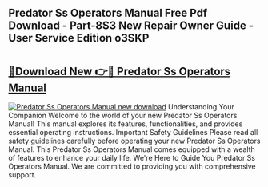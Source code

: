 ## Predator Ss Operators Manual Free Pdf Download - Part-8S3 New Repair Owner Guide - User Service Edition o3SKP

# <h2><a href="http://bc58931.oget.top/?id=Predator+Ss+Operators+Manual">🔗Download New 👉🔴 Predator Ss Operators Manual</a></h2>

[![Predator Ss Operators Manual new download](https://i.imgur.com/5g1atiW.png)](http://bc58931.oget.top/?id=Predator+Ss+Operators+Manual)
Understanding Your Companion Welcome to the world of your new Predator Ss Operators Manual! This manual explores its features, functionalities, and provides essential operating instructions. Important Safety Guidelines Please read all safety guidelines carefully before operating your new Predator Ss Operators Manual. This Predator Ss Operators Manual comes equipped with a wealth of features to enhance your daily life. We're Here to Guide You Predator Ss Operators Manual. We are committed to providing you with comprehensive support.
